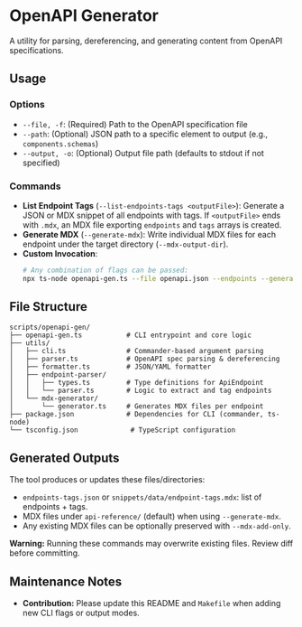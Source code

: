 # OpenAPI Generator

A utility for parsing, dereferencing, and generating content from OpenAPI specifications.

## Usage

### Options

- `--file, -f`: (Required) Path to the OpenAPI specification file
- `--path`: (Optional) JSON path to a specific element to output (e.g., `components.schemas`)
- `--output, -o`: (Optional) Output file path (defaults to stdout if not specified)

### Commands

- **List Endpoint Tags** (`--list-endpoints-tags <outputFile>`):
  Generate a JSON or MDX snippet of all endpoints with tags. If `<outputFile>` ends with `.mdx`, an MDX file exporting `endpoints` and `tags` arrays is created.
- **Generate MDX** (`--generate-mdx`):
  Write individual MDX files for each endpoint under the target directory (`--mdx-output-dir`).
- **Custom Invocation**:
  ```bash
  # Any combination of flags can be passed:
  npx ts-node openapi-gen.ts --file openapi.json --endpoints --generate-mdx --mdx-output-dir api-reference
  ```

## File Structure

```text
scripts/openapi-gen/
├── openapi-gen.ts           # CLI entrypoint and core logic
├── utils/
│   ├── cli.ts               # Commander-based argument parsing
│   ├── parser.ts            # OpenAPI spec parsing & dereferencing
│   ├── formatter.ts         # JSON/YAML formatter
│   ├── endpoint-parser/
│   │   ├── types.ts         # Type definitions for ApiEndpoint
│   │   └── parser.ts        # Logic to extract and tag endpoints
│   └── mdx-generator/
│       └── generator.ts     # Generates MDX files per endpoint
├── package.json             # Dependencies for CLI (commander, ts-node)
└── tsconfig.json             # TypeScript configuration
``` 

## Generated Outputs

The tool produces or updates these files/directories:

- `endpoints-tags.json` or `snippets/data/endpoint-tags.mdx`: list of endpoints + tags.
- MDX files under `api-reference/` (default) when using `--generate-mdx`.
- Any existing MDX files can be optionally preserved with `--mdx-add-only`.

**Warning:** Running these commands may overwrite existing files. Review diff before committing.

## Maintenance Notes

- **Contribution:** Please update this README and `Makefile` when adding new CLI flags or output modes.
